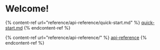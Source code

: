 # Welcome!

{% content-ref url="reference/api-reference/quick-start.md" %}
[quick-start.md](reference/api-reference/quick-start.md)
{% endcontent-ref %}

{% content-ref url="reference/api-reference/" %}
[api-reference](reference/api-reference/)
{% endcontent-ref %}
